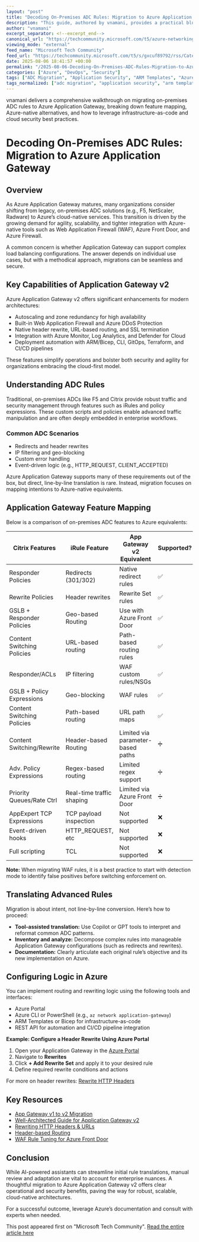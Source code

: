 ```yaml
---
layout: "post"
title: "Decoding On-Premises ADC Rules: Migration to Azure Application Gateway"
description: "This guide, authored by vnamani, provides a practical blueprint for migrating on-premises Application Delivery Controller (ADC) rules—such as iRules from F5 and Citrix policies—to Azure Application Gateway. It covers key feature mappings, supported and unsupported scenarios, best practices, and Azure-native tools for ensuring secure and scalable cloud deployments."
author: "vnamani"
excerpt_separator: <!--excerpt_end-->
canonical_url: "https://techcommunity.microsoft.com/t5/azure-networking-blog/decoding-on-premises-adc-rules-migration-to-azure-application/ba-p/4439156"
viewing_mode: "external"
feed_name: "Microsoft Tech Community"
feed_url: "https://techcommunity.microsoft.com/t5/s/gxcuf89792/rss/Category?category.id=Azure"
date: 2025-08-06 18:41:57 +00:00
permalink: "/2025-08-06-Decoding-On-Premises-ADC-Rules-Migration-to-Azure-Application-Gateway.html"
categories: ["Azure", "DevOps", "Security"]
tags: ["ADC Migration", "Application Security", "ARM Templates", "Azure", "Azure Application Gateway", "Azure Front Door", "Azure Monitor", "Citrix Policy Expressions", "Cloud Networking", "Community", "DevOps", "Geo Blocking", "Header Rewrite", "IaC", "Irules", "Load Balancing", "Security", "Terraform", "Traffic Management", "WAF", "Web Application Firewall", "Zone Redundancy"]
tags_normalized: ["adc migration", "application security", "arm templates", "azure", "azure application gateway", "azure front door", "azure monitor", "citrix policy expressions", "cloud networking", "community", "devops", "geo blocking", "header rewrite", "iac", "irules", "load balancing", "security", "terraform", "traffic management", "waf", "web application firewall", "zone redundancy"]
---
```


vnamani delivers a comprehensive walkthrough on migrating on-premises ADC rules to Azure Application Gateway, breaking down feature mapping, Azure-native alternatives, and how to leverage infrastructure-as-code and cloud security best practices.<!--excerpt_end-->

# Decoding On-Premises ADC Rules: Migration to Azure Application Gateway

## Overview

As Azure Application Gateway matures, many organizations consider shifting from legacy, on-premises ADC solutions (e.g., F5, NetScaler, Radware) to Azure’s cloud-native services. This transition is driven by the growing demand for agility, scalability, and tighter integration with Azure-native tools such as Web Application Firewall (WAF), Azure Front Door, and Azure Firewall.

A common concern is whether Application Gateway can support complex load balancing configurations. The answer depends on individual use cases, but with a methodical approach, migrations can be seamless and secure.

## Key Capabilities of Application Gateway v2

Azure Application Gateway v2 offers significant enhancements for modern architectures:

- Autoscaling and zone redundancy for high availability
- Built-in Web Application Firewall and Azure DDoS Protection
- Native header rewrite, URL-based routing, and SSL termination
- Integration with Azure Monitor, Log Analytics, and Defender for Cloud
- Deployment automation with ARM/Bicep, CLI, GitOps, Terraform, and CI/CD pipelines

These features simplify operations and bolster both security and agility for organizations embracing the cloud-first model.

## Understanding ADC Rules

Traditional, on-premises ADCs like F5 and Citrix provide robust traffic and security management through features such as iRules and policy expressions. These custom scripts and policies enable advanced traffic manipulation and are often deeply embedded in enterprise workflows.

### Common ADC Scenarios

- Redirects and header rewrites
- IP filtering and geo-blocking
- Custom error handling
- Event-driven logic (e.g., HTTP_REQUEST, CLIENT_ACCEPTED)

Azure Application Gateway supports many of these requirements out of the box, but direct, line-by-line translation is rare. Instead, migration focuses on mapping intentions to Azure-native equivalents.

## Application Gateway Feature Mapping

Below is a comparison of on-premises ADC features to Azure equivalents:

| Citrix Features            | iRule Feature            | App Gateway v2 Equivalent              | Supported? |
|---------------------------|--------------------------|-----------------------------------------|------------|
| Responder Policies        | Redirects (301/302)      | Native redirect rules                   | ✅         |
| Rewrite Policies          | Header rewrites          | Rewrite Set rules                       | ✅         |
| GSLB + Responder Policies | Geo-based Routing        | Use with Azure Front Door               | ✅         |
| Content Switching Policies| URL-based routing        | Path-based routing rules                | ✅         |
| Responder/ACLs            | IP filtering             | WAF custom rules/NSGs                   | ✅         |
| GSLB + Policy Expressions | Geo-blocking             | WAF rules                               | ✅         |
| Content Switching Policies| Path-based routing       | URL path maps                           | ✅         |
| Content Switching/Rewrite | Header-based Routing     | Limited via parameter-based paths        | ➗         |
| Adv. Policy Expressions   | Regex-based routing      | Limited regex support                   | ➗         |
| Priority Queues/Rate Ctrl | Real-time traffic shaping| Limited via Azure Front Door            | ➗         |
| AppExpert TCP Expressions | TCP payload inspection   | Not supported                           | ❌         |
| Event-driven hooks        | HTTP_REQUEST, etc        | Not supported                           | ❌         |
| Full scripting            | TCL                      | Not supported                           | ❌         |

**Note:** When migrating WAF rules, it is a best practice to start with detection mode to identify false positives before switching enforcement on.

## Translating Advanced Rules

Migration is about intent, not line-by-line conversion. Here’s how to proceed:

- **Tool-assisted translation:** Use Copilot or GPT tools to interpret and reformat common ADC patterns.
- **Inventory and analyze:** Decompose complex rules into manageable Application Gateway configurations (such as redirects and rewrites).
- **Documentation:** Clearly articulate each original rule’s objective and its new implementation on Azure.

## Configuring Logic in Azure

You can implement routing and rewriting logic using the following tools and interfaces:

- Azure Portal
- Azure CLI or PowerShell (e.g., `az network application-gateway`)
- ARM Templates or Bicep for infrastructure-as-code
- REST API for automation and CI/CD pipeline integration

**Example: Configure a Header Rewrite Using Azure Portal**

1. Open your Application Gateway in the [Azure Portal](https://portal.azure.com/)
2. Navigate to **Rewrites**
3. Click **+ Add Rewrite Set** and apply it to your desired rule
4. Define required rewrite conditions and actions

For more on header rewrites: [Rewrite HTTP Headers](https://learn.microsoft.com/en-us/azure/application-gateway/rewrite-http-headers-url)

## Key Resources

- [App Gateway v1 to v2 Migration](https://learn.microsoft.com/en-us/azure/application-gateway/migrate-v1-v2)
- [Well-Architected Guide for Application Gateway v2](https://learn.microsoft.com/en-us/azure/well-architected/service-guides/azure-application-gateway)
- [Rewriting HTTP Headers & URLs](https://learn.microsoft.com/en-us/azure/application-gateway/rewrite-http-headers-url)
- [Header-based Routing](https://learn.microsoft.com/en-us/azure/application-gateway/parameter-based-path-selection-portal)
- [WAF Rule Tuning for Azure Front Door](https://learn.microsoft.com/en-us/azure/web-application-firewall/afds/waf-front-door-tuning?pivots=front-door-standard-premium)

## Conclusion

While AI-powered assistants can streamline initial rule translations, manual review and adaptation are vital to account for enterprise nuances. A thoughtful migration to Azure Application Gateway v2 offers clear operational and security benefits, paving the way for robust, scalable, cloud-native architectures.

For a successful outcome, leverage Azure’s documentation and consult with experts when needed.

This post appeared first on "Microsoft Tech Community". [Read the entire article here](https://techcommunity.microsoft.com/t5/azure-networking-blog/decoding-on-premises-adc-rules-migration-to-azure-application/ba-p/4439156)
